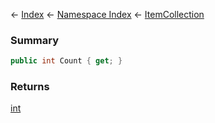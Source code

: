 ← [Index](Api-Index) ← [Namespace Index](Namespace-Index) ← [ItemCollection](VRage.Game.ModAPI.Ingame.Utilities.MyCommandLine+ItemCollection)

### Summary

```csharp
public int Count { get; }
```

### Returns

[int](https://docs.microsoft.com/en-us/dotnet/api/system.int32?view=netframework-4.6)

